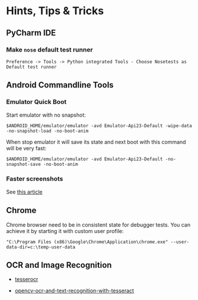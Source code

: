 # Hints, Tips & Tricks

## PyCharm IDE

### Make `nose` default test runner

```
Preference -> Tools -> Python integrated Tools - Choose Nosetests as Default test runner
```

## Android Commandline Tools

### Emulator Quick Boot

Start emulator with no snapshot:
```
$ANDROID_HOME/emulator/emulator -avd Emulator-Api23-Default -wipe-data -no-snapshot-load -no-boot-anim
```
When stop emulator it will save its state and next boot with this command will be very fast:
```
$ANDROID_HOME/emulator/emulator -avd Emulator-Api23-Default -no-snapshot-save -no-boot-anim
```

### Faster screenshots

See [this article](https://stackoverflow.com/questions/13984017/how-to-capture-the-screen-as-fast-as-possible-through-adb)

## Chrome

Chrome browser need to be in consistent state for debugger tests.
You can achieve it by starting it with custom user profile:
```
"C:\Program Files (x86)\Google\Chrome\Application\chrome.exe" --user-data-dir=c:\temp-user-data
```

## OCR and Image Recognition

- [tesserocr](https://github.com/sirfz/tesserocr)

- [opencv-ocr-and-text-recognition-with-tesseract](https://www.pyimagesearch.com/2018/09/17/opencv-ocr-and-text-recognition-with-tesseract/)
